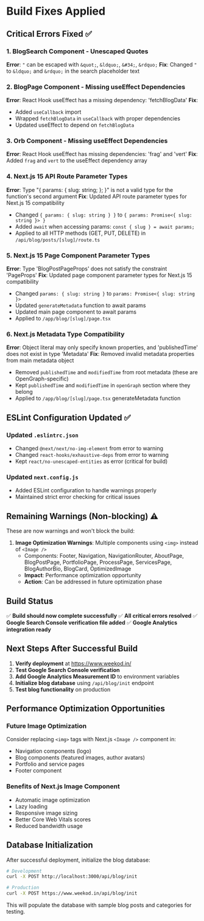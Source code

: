 # Build Fixes Applied

## Critical Errors Fixed ✅

### 1. BlogSearch Component - Unescaped Quotes
**Error**: `"` can be escaped with `&quot;`, `&ldquo;`, `&#34;`, `&rdquo;`
**Fix**: Changed `"` to `&ldquo;` and `&rdquo;` in the search placeholder text

### 2. BlogPage Component - Missing useEffect Dependencies
**Error**: React Hook useEffect has a missing dependency: 'fetchBlogData'
**Fix**: 
- Added `useCallback` import
- Wrapped `fetchBlogData` in `useCallback` with proper dependencies
- Updated useEffect to depend on `fetchBlogData`

### 3. Orb Component - Missing useEffect Dependencies
**Error**: React Hook useEffect has missing dependencies: 'frag' and 'vert'
**Fix**: Added `frag` and `vert` to the useEffect dependency array

### 4. Next.js 15 API Route Parameter Types
**Error**: Type "{ params: { slug: string; }; }" is not a valid type for the function's second argument
**Fix**: Updated API route parameter types for Next.js 15 compatibility
- Changed `{ params: { slug: string } }` to `{ params: Promise<{ slug: string }> }`
- Added `await` when accessing params: `const { slug } = await params;`
- Applied to all HTTP methods (GET, PUT, DELETE) in `/api/blog/posts/[slug]/route.ts`

### 5. Next.js 15 Page Component Parameter Types
**Error**: Type 'BlogPostPageProps' does not satisfy the constraint 'PageProps'
**Fix**: Updated page component parameter types for Next.js 15 compatibility
- Changed `params: { slug: string }` to `params: Promise<{ slug: string }>`
- Updated `generateMetadata` function to await params
- Updated main page component to await params
- Applied to `/app/blog/[slug]/page.tsx`

### 6. Next.js Metadata Type Compatibility
**Error**: Object literal may only specify known properties, and 'publishedTime' does not exist in type 'Metadata'
**Fix**: Removed invalid metadata properties from main metadata object
- Removed `publishedTime` and `modifiedTime` from root metadata (these are OpenGraph-specific)
- Kept `publishedTime` and `modifiedTime` in `openGraph` section where they belong
- Applied to `/app/blog/[slug]/page.tsx` generateMetadata function

## ESLint Configuration Updated ✅

### Updated `.eslintrc.json`
- Changed `@next/next/no-img-element` from error to warning
- Changed `react-hooks/exhaustive-deps` from error to warning
- Kept `react/no-unescaped-entities` as error (critical for build)

### Updated `next.config.js`
- Added ESLint configuration to handle warnings properly
- Maintained strict error checking for critical issues

## Remaining Warnings (Non-blocking) ⚠️

These are now warnings and won't block the build:

1. **Image Optimization Warnings**: Multiple components using `<img>` instead of `<Image />`
   - Components: Footer, Navigation, NavigationRouter, AboutPage, BlogPostPage, PortfolioPage, ProcessPage, ServicesPage, BlogAuthorBio, BlogCard, OptimizedImage
   - **Impact**: Performance optimization opportunity
   - **Action**: Can be addressed in future optimization phase

## Build Status
✅ **Build should now complete successfully**
✅ **All critical errors resolved**
✅ **Google Search Console verification file added**
✅ **Google Analytics integration ready**

## Next Steps After Successful Build

1. **Verify deployment** at https://www.weekod.in/
2. **Test Google Search Console verification**
3. **Add Google Analytics Measurement ID** to environment variables
4. **Initialize blog database** using `/api/blog/init` endpoint
5. **Test blog functionality** on production

## Performance Optimization Opportunities

### Future Image Optimization
Consider replacing `<img>` tags with Next.js `<Image />` component in:
- Navigation components (logo)
- Blog components (featured images, author avatars)
- Portfolio and service pages
- Footer component

### Benefits of Next.js Image Component
- Automatic image optimization
- Lazy loading
- Responsive image sizing
- Better Core Web Vitals scores
- Reduced bandwidth usage

## Database Initialization

After successful deployment, initialize the blog database:

```bash
# Development
curl -X POST http://localhost:3000/api/blog/init

# Production
curl -X POST https://www.weekod.in/api/blog/init
```

This will populate the database with sample blog posts and categories for testing.